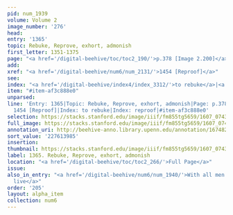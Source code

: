 ```yaml
---
pid: num_1939
volume: Volume 2
image_number: '276'
head:
entry: '1365'
topic: Rebuke, Reprove, exhort, admonish
first_letter: 1351-1375
page: "<a href='/digital-beehive/toc/toc2_190/'>p.378 [Image 2.200]</a>"
add:
xref: "<a href='/digital-beehive/num6/num_2131/'>1454 [Reproof]</a>"
see:
index: "<a href='/digital-beehive/index4/index_3312/'>to rebuke</a>|<a href='/digital-beehive/index4/index_3379/'>reproof</a>"
item: "#item-af3c888e0"
unparsed:
line: 'Entry: 1365|Topic: Rebuke, Reprove, exhort, admonish|Page: p.378 [Image 2.200]|Xref:
  1454 [Reproof]|Index: to rebuke|Index: reproof|#item-af3c888e0'
selection: https://stacks.stanford.edu/image/iiif/fm855tg5659/1607_0743/856,3985,2824,413/full/0/default.jpg
full_image: https://stacks.stanford.edu/image/iiif/fm855tg5659/1607_0743/full/full/0/default.jpg
annotation_uri: http://beehive-anno.library.upenn.edu/annotation/1674828182708
sort_value: '227613985'
insertion:
thumbnail: https://stacks.stanford.edu/image/iiif/fm855tg5659/1607_0743/856,3985,600,180/250,/0/default.jpg
label: 1365. Rebuke, Reprove, exhort, admonish
location: "<a href='/digital-beehive/toc/toc2_266/'>Full Page</a>"
issue:
also_in_entry: "<a href='/digital-beehive/num6/num_1940/'>With all men we ought to
  live</a>"
order: '205'
layout: alpha_item
collection: num6
---
```

